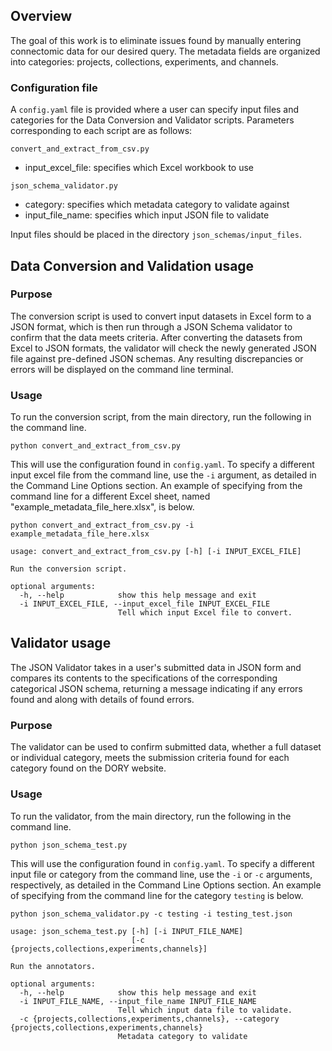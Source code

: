 ## Overview
The goal of this work is to eliminate issues found by manually entering connectomic data for our desired query. The metadata fields are organized into categories: projects, collections, experiments, and channels. 

### Configuration file
A `config.yaml` file is provided where a user can specify input files and categories for the Data Conversion and Validator scripts.  Parameters corresponding to each script are as follows:

`convert_and_extract_from_csv.py`
- input_excel_file: specifies which Excel workbook to use

`json_schema_validator.py`
- category: specifies which metadata category to validate against
- input_file_name: specifies which input JSON file to validate

Input files should be placed in the directory `json_schemas/input_files`.


## Data Conversion and Validation usage

### Purpose
The conversion script is used to convert input datasets in Excel form to a JSON format, which is then run through a JSON Schema validator to confirm that the data meets criteria.  After converting the datasets from Excel to JSON formats, the validator will check the newly generated JSON file against pre-defined JSON schemas.  Any resulting discrepancies or errors will be displayed on the command line terminal.

### Usage
To run the conversion script, from the main directory, run the following in the command line.

```
python convert_and_extract_from_csv.py
```

This will use the configuration found in `config.yaml`.  To specify a different input excel file from the command line, use the `-i` argument, as detailed in the Command Line Options section.  An example of specifying from the command line for a different Excel sheet, named "example_metadata_file_here.xlsx", is below.

```
python convert_and_extract_from_csv.py -i example_metadata_file_here.xlsx
```

```
usage: convert_and_extract_from_csv.py [-h] [-i INPUT_EXCEL_FILE]

Run the conversion script.

optional arguments:
  -h, --help            show this help message and exit
  -i INPUT_EXCEL_FILE, --input_excel_file INPUT_EXCEL_FILE       
                        Tell which input Excel file to convert. 
```

## Validator usage
The JSON Validator takes in a user's submitted data in JSON form and compares its contents to the specifications of the corresponding categorical JSON schema, returning a message indicating if any errors found and along with details of found errors.

### Purpose
The validator can be used to confirm submitted data, whether a full dataset or individual category, meets the submission criteria found for each category found on the DORY website.

### Usage
To run the validator, from the main directory, run the following in the command line.

```
python json_schema_test.py
```

This will use the configuration found in `config.yaml`.  To specify a different input file or category from the command line, use the `-i` or `-c` arguments, respectively, as detailed in the Command Line Options section.  An example of specifying from the command line for the category `testing` is below.

```
python json_schema_validator.py -c testing -i testing_test.json
```

```
usage: json_schema_test.py [-h] [-i INPUT_FILE_NAME]
                           [-c {projects,collections,experiments,channels}]

Run the annotators.

optional arguments:
  -h, --help            show this help message and exit
  -i INPUT_FILE_NAME, --input_file_name INPUT_FILE_NAME
                        Tell which input data file to validate.
  -c {projects,collections,experiments,channels}, --category {projects,collections,experiments,channels}
                        Metadata category to validate
```
